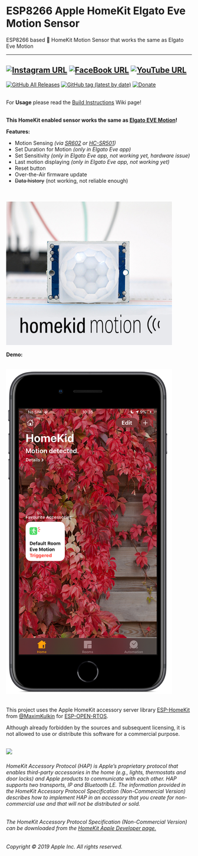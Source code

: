 # ESP8266 Apple HomeKit Elgato Eve Motion Sensor
ESP8266 based  HomeKit Motion Sensor that works the same as Elgato Eve Motion

------
[![Instagram URL](https://img.shields.io/twitter/url/https/www.instagram.com/homekidd?label=Follow&logo=instagram&style=social)](https://www.instagram.com/homekidd) [![FaceBook URL](https://img.shields.io/twitter/url/https/www.facebook.com/HomeKiid?label=Like&logo=facebook&style=social)](https://www.facebook.com/HomeKiid) [![YouTube URL](https://img.shields.io/twitter/url/https/www.youtube.com/channel/UCkqC_6j1uyYVv7SO3jPe7KA?label=Follow&logo=youtube&style=social)](https://www.youtube.com/channel/UCkqC_6j1uyYVv7SO3jPe7KA)
------

[![GitHub All Releases](https://img.shields.io/github/downloads/HomeKidd/ESP8266-HomeKit-Motion-Sensor-Elgato-Eve/total?color=green)](https://github.com/HomeKidd/ESP8266-HomeKit-Motion-Sensor-Elgato-Eve/releases) 
[![GitHub tag (latest by date)](https://img.shields.io/github/v/tag/HomeKidd/ESP8266-HomeKit-Motion-Sensor-Elgato-Eve?color=yellow&label=Latest%20Release)](https://github.com/HomeKidd/ESP8266-HomeKit-Motion-Sensor-Elgato-Eve/releases) 
[![Donate](https://img.shields.io/badge/Donate-PayPal-blue.svg)](https://www.paypal.com/cgi-bin/webscr?cmd=_s-xclick&hosted_button_id=CEYEK69ZYG69S&source=url)
<br/>
<br/>


For **Usage** please read the [Build Instructions](https://github.com/HomeKidd/ESP8266-HomeKit-Motion-Sensor-Elgato-Eve/wiki/Build-Instructions) Wiki page!<br/><br/>


**This HomeKit enabled sensor works the same as [Elgato EVE Motion](https://www.evehome.com/en/eve-motion)!** 



**Features:**
* Motion Sensing _(via [SR602](https://s.click.aliexpress.com/e/_dZKlqJo) or [HC-SR501](https://lastminuteengineers.com/pir-sensor-arduino-tutorial/))_
* Set Duration for Motion _(only in Elgato Eve app)_
* Set Sensitivity  _(only in Elgato Eve app, not working yet, hardware issue)_
* Last motion displaying _(only in Elgato Eve app, not working yet)_
* Reset button
* Over-the-Air firmware update
* ~~Data history~~ (not working, not reliable enough)
 
<br/>
<br/>
<img src="https://github.com/HomeKidd/ESP8266-HomeKit-Motion-Sensor-Elgato-Eve/raw/master/images/homekid_motion.jpg" class="center" width="450"/>

<br/>

**Demo:**

<br/>
<img src="https://github.com/HomeKidd/ESP8266-HomeKit-Motion-Sensor-Elgato-Eve/raw/master/images/homekid_motion.png" class="center" width="450"/>

<br/>
<br/>

This project uses the Apple HomeKit accessory server library [ESP-HomeKit](https://github.com/maximkulkin/esp-homekit) from [@MaximKulkin](https://github.com/maximkulkin) for [ESP-OPEN-RTOS](https://github.com/SuperHouse/esp-open-rtos).<br/>

Although already forbidden by the sources and subsequent licensing, it is not allowed to use or distribute this software for a commercial purpose.<br/><br/>

<img src="https://freepngimg.com/thumb/apple_logo/25366-7-apple-logo-file.png" width="20"/> 

###### HomeKit Accessory Protocol (HAP) is Apple’s proprietary protocol that enables third-party accessories in the home (e.g., lights, thermostats and door locks) and Apple products to communicate with each other. HAP supports two transports, IP and Bluetooth LE. The information provided in the HomeKit Accessory Protocol Specification (Non-Commercial Version) describes how to implement HAP in an accessory that you create for non-commercial use and that will not be distributed or sold.

###### The HomeKit Accessory Protocol Specification (Non-Commercial Version) can be downloaded from the [HomeKit Apple Developer page.](https://developer.apple.com/homekit/)

###### Copyright © 2019 Apple Inc. All rights reserved.
